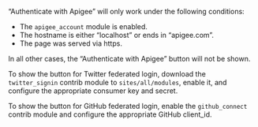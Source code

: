 “Authenticate with Apigee” will only work under the following conditions:

- The `apigee_account` module is enabled.
- The hostname is either “localhost” or ends in “apigee.com”.
- The page was served via https.

In all other cases, the “Authenticate with Apigee” button will not be shown.

To show the button for Twitter federated login, download the `twitter_signin`
contrib module to `sites/all/modules`, enable it, and configure the appropriate
consumer key and secret.

To show the button for GitHub federated login, enable the `github_connect`
contrib module and configure the appropriate GitHub client_id.
